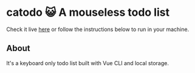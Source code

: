 # catodo 😺 A mouseless todo list
Check it live [here](https://master.d2vbkq6wqm40pb.amplifyapp.com/) or follow the instructions below to run in your machine.

## About
It's a keyboard only todo list built with Vue CLI and local storage.
